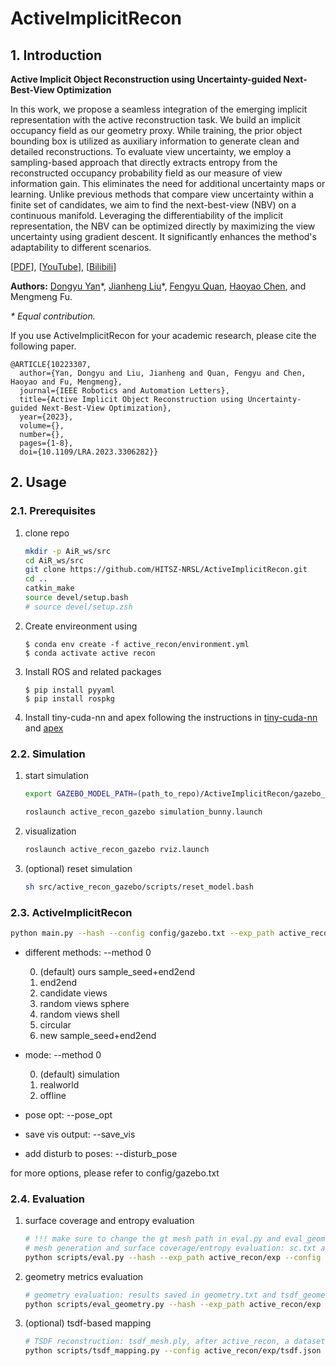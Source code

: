 # ActiveImplicitRecon

## 1. Introduction

**Active Implicit Object Reconstruction using Uncertainty-guided Next-Best-View Optimization**

In this work, we propose a seamless integration of the emerging implicit representation with the active reconstruction task.
We build an implicit occupancy field as our geometry proxy.
While training, the prior object bounding box is utilized as auxiliary information to generate clean and detailed reconstructions.
To evaluate view uncertainty, we employ a sampling-based approach that directly extracts entropy from the reconstructed occupancy probability field as our measure of view information gain.
This eliminates the need for additional uncertainty maps or learning.
Unlike previous methods that compare view uncertainty within a finite set of candidates, we aim to find the next-best-view (NBV) on a continuous manifold.
Leveraging the differentiability of the implicit representation, the NBV can be optimized directly by maximizing the view uncertainty using gradient descent.
It significantly enhances the method's adaptability to different scenarios.

[[PDF](https://arxiv.org/abs/2303.16739)], [[YouTube](https://youtu.be/qKmFzIE4-C0)], [[Bilibili](https://www.bilibili.com/video/BV13z4y1s71y/?share_source=copy_web&vd_source=98e0b0102bbc355156eba6f968dc7cfb)]

**Authors:** [Dongyu Yan](https://github.com/StarRealMan)\*, [Jianheng Liu](https://github.com/jianhengLiu)\*, [Fengyu Quan](https://github.com/jianhengLiu), [Haoyao Chen](https://github.com/HitszChen), and Mengmeng Fu.

*\* Equal contribution.*

If you use ActiveImplicitRecon for your academic research, please cite the following paper. 
```
@ARTICLE{10223307,
  author={Yan, Dongyu and Liu, Jianheng and Quan, Fengyu and Chen, Haoyao and Fu, Mengmeng},
  journal={IEEE Robotics and Automation Letters}, 
  title={Active Implicit Object Reconstruction using Uncertainty-guided Next-Best-View Optimization}, 
  year={2023},
  volume={},
  number={},
  pages={1-8},
  doi={10.1109/LRA.2023.3306282}}
```

## 2. Usage

### 2.1. Prerequisites

1. clone repo
    ```bash
    mkdir -p AiR_ws/src
    cd AiR_ws/src
    git clone https://github.com/HITSZ-NRSL/ActiveImplicitRecon.git
    cd ..
    catkin_make
    source devel/setup.bash
    # source devel/setup.zsh
    ```

2. Create envireonment using 
    ```
    $ conda env create -f active_recon/environment.yml
    $ conda activate active recon
    ```

3. Install ROS and related packages
    ```
    $ pip install pyyaml
    $ pip install rospkg
    ```

4. Install tiny-cuda-nn and apex following the instructions in [tiny-cuda-nn](https://github.com/NVlabs/tiny-cuda-nn) and [apex](https://github.com/NVIDIA/apex)

### 2.2. Simulation

1. start simulation
    ```bash
    export GAZEBO_MODEL_PATH=(path_to_repo)/ActiveImplicitRecon/gazebo_simulation/model:$GAZEBO_MODEL_PATH

    roslaunch active_recon_gazebo simulation_bunny.launch
    ```
2. visualization

    ```bash
    roslaunch active_recon_gazebo rviz.launch
    ```

3. (optional) reset simulation
    ```bash
    sh src/active_recon_gazebo/scripts/reset_model.bash
    ```


### 2.3. ActiveImplicitRecon
```bash
python main.py --hash --config config/gazebo.txt --exp_path active_recon/exp/test 
```
- different methods: --method 0
  
  0. (default) ours sample_seed+end2end
  1. end2end
  2. candidate views
  3. random views sphere
  4. random views shell
  5. circular
  6. new sample_seed+end2end

- mode: --method 0
  
  0. (default) simulation
  1. realworld
  2. offline


- pose opt: --pose_opt
- save vis output: --save_vis
- add disturb to poses: --disturb_pose

for more options, please refer to config/gazebo.txt

### 2.4. Evaluation

1. surface coverage and entropy evaluation
    ```bash
    # !!! make sure to change the gt mesh path in eval.py and eval_geometry.py to the correct path
    # mesh generation and surface coverage/entropy evaluation: sc.txt and entropy.txt
    python scripts/eval.py --hash --exp_path active_recon/exp --config config/gazebo.txt
    ```

2. geometry metrics evaluation
    ```bash
    # geometry evaluation: results saved in geometry.txt and tsdf_geometry.txt
    python scripts/eval_geometry.py --hash --exp_path active_recon/exp --config config/gazebo.txt
    ```

3. (optional) tsdf-based mapping
    ```bash
    # TSDF reconstruction: tsdf_mesh.ply, after active_recon, a dataset will be generated in the exp_path
    python scripts/tsdf_mapping.py --config active_recon/exp/tsdf.json
    ```

